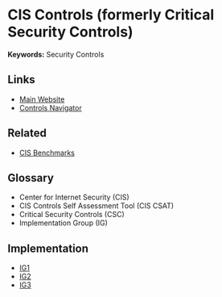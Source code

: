 # CIS Controls (formerly Critical Security Controls)

<!--
https://app.pluralsight.com/library/courses/security-controls-cis-controls/table-of-contents
-->

**Keywords:** Security Controls

## Links

- [Main Website](https://cisecurity.org/controls)
- [Controls Navigator](https://cisecurity.org/controls/cis-controls-navigator/)

## Related

- [CIS Benchmarks](https://cisecurity.org/cis-benchmarks/)

## Glossary

- Center for Internet Security (CIS)
- CIS Controls Self Assessment Tool (CIS CSAT)
- Critical Security Controls (CSC)
- Implementation Group (IG)

## Implementation

- [IG1](https://cisecurity.org/controls/implementation-groups/ig1)
- [IG2](https://cisecurity.org/controls/implementation-groups/ig2)
- [IG3](https://cisecurity.org/controls/implementation-groups/ig3)
